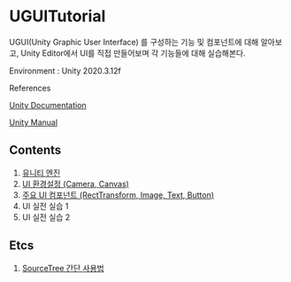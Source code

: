 # UGUITutorial

UGUI(Unity Graphic User Interface) 를 구성하는 기능 및 컴포넌트에 대해 알아보고, Unity Editor에서 UI를 직접 만들어보며 각 기능들에 대해 실습해본다.

Environment : Unity 2020.3.12f

References

[Unity Documentation](https://docs.unity3d.com/kr/2020.3/Manual/com.unity.ugui.html)

[Unity Manual](https://docs.unity3d.com/Packages/com.unity.ugui@1.0/manual/index.html)

## Contents

1. [유니티 엔진](./Descriptions/UnityEngine_1.md)
2. [UI 환경설정 (Camera, Canvas)](./Descriptions/UIPreference_2.md)
3. [주요 UI 컴포넌트 (RectTransform, Image, Text, Button)](./Descriptions/MainUIComponents_3.md)
4. UI 실전 실습 1
5. UI 실전 실습 2

## Etcs

1. [SourceTree 간단 사용법](./Descriptions/SourceTree_1.md)
